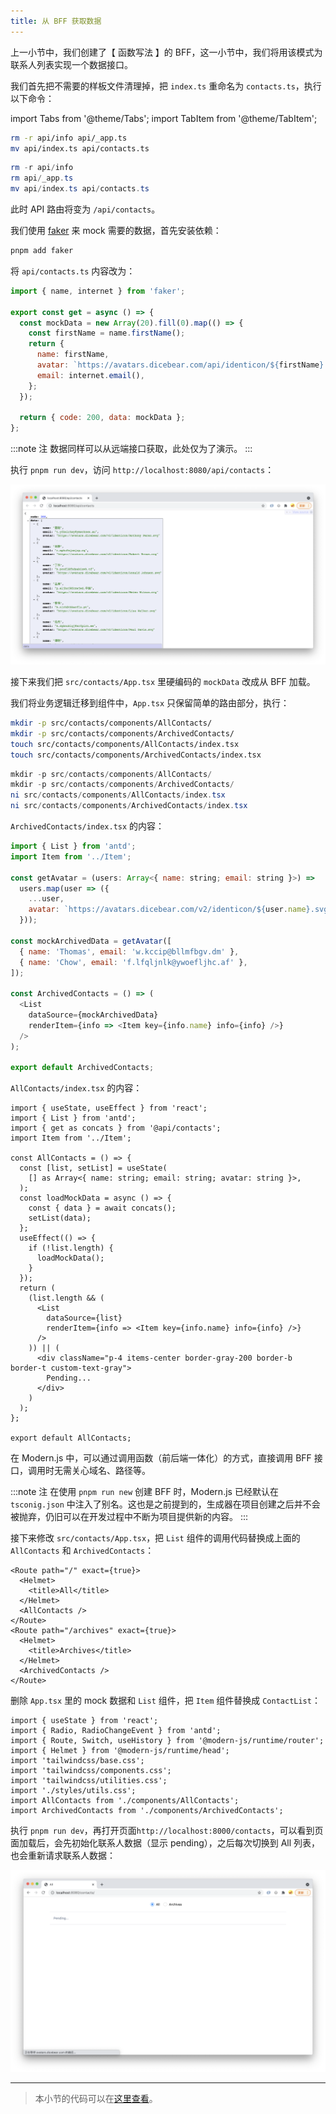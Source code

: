 ```yaml
---
title: 从 BFF 获取数据
---
```


上一小节中，我们创建了【 函数写法 】的 BFF，这一小节中，我们将用该模式为联系人列表实现一个数据接口。

我们首先把不需要的样板文件清理掉，把 `index.ts` 重命名为 `contacts.ts`，执行以下命令：

import Tabs from '@theme/Tabs';
import TabItem from '@theme/TabItem';

<Tabs>
<TabItem value="macOS" label="macOS" default>

```bash
rm -r api/info api/_app.ts
mv api/index.ts api/contacts.ts
```

</TabItem>
<TabItem value="Windows" label="Windows">

```powershell
rm -r api/info
rm api/_app.ts
mv api/index.ts api/contacts.ts
```

</TabItem>
</Tabs>


此时 API 路由将变为 `/api/contacts`。

我们使用 [faker](https://github.com/Marak/Faker.js) 来 mock 需要的数据，首先安装依赖：

```bash
pnpm add faker
```

将 `api/contacts.ts` 内容改为：

```javascript
import { name, internet } from 'faker';

export const get = async () => {
  const mockData = new Array(20).fill(0).map(() => {
    const firstName = name.firstName();
    return {
      name: firstName,
      avatar: `https://avatars.dicebear.com/api/identicon/${firstName}.svg`,
      email: internet.email(),
    };
  });

  return { code: 200, data: mockData };
};
```

:::note 注
数据同样可以从远端接口获取，此处仅为了演示。
:::

执行 `pnpm run dev`，访问 `http://localhost:8080/api/contacts`：

![browser-result](./assets/api-result.png)

接下来我们把 `src/contacts/App.tsx` 里硬编码的 `mockData` 改成从 BFF 加载。

我们将业务逻辑迁移到组件中，`App.tsx` 只保留简单的路由部分，执行：

<Tabs>
<TabItem value="macOS" label="macOS" default>

```bash
mkdir -p src/contacts/components/AllContacts/
mkdir -p src/contacts/components/ArchivedContacts/
touch src/contacts/components/AllContacts/index.tsx
touch src/contacts/components/ArchivedContacts/index.tsx
```

</TabItem>
<TabItem value="Windows" label="Windows">

```powershell
mkdir -p src/contacts/components/AllContacts/
mkdir -p src/contacts/components/ArchivedContacts/
ni src/contacts/components/AllContacts/index.tsx
ni src/contacts/components/ArchivedContacts/index.tsx
```

</TabItem>
</Tabs>

`ArchivedContacts/index.tsx` 的内容：

```javascript
import { List } from 'antd';
import Item from '../Item';

const getAvatar = (users: Array<{ name: string; email: string }>) =>
  users.map(user => ({
    ...user,
    avatar: `https://avatars.dicebear.com/v2/identicon/${user.name}.svg`,
  }));

const mockArchivedData = getAvatar([
  { name: 'Thomas', email: 'w.kccip@bllmfbgv.dm' },
  { name: 'Chow', email: 'f.lfqljnlk@ywoefljhc.af' },
]);

const ArchivedContacts = () => (
  <List
    dataSource={mockArchivedData}
    renderItem={info => <Item key={info.name} info={info} />}
  />
);

export default ArchivedContacts;
```

`AllContacts/index.tsx` 的内容：

```tsx
import { useState, useEffect } from 'react';
import { List } from 'antd';
import { get as concats } from '@api/contacts';
import Item from '../Item';

const AllContacts = () => {
  const [list, setList] = useState(
    [] as Array<{ name: string; email: string; avatar: string }>,
  );
  const loadMockData = async () => {
    const { data } = await concats();
    setList(data);
  };
  useEffect(() => {
    if (!list.length) {
      loadMockData();
    }
  });
  return (
    (list.length && (
      <List
        dataSource={list}
        renderItem={info => <Item key={info.name} info={info} />}
      />
    )) || (
      <div className="p-4 items-center border-gray-200 border-b border-t custom-text-gray">
        Pending...
      </div>
    )
  );
};

export default AllContacts;
```

在 Modern.js 中，可以通过调用函数（前后端一体化）的方式，直接调用 BFF 接口，调用时无需关心域名、路径等。

:::note 注
在使用 `pnpm run new` 创建 BFF 时，Modern.js 已经默认在 `tsconig.json` 中注入了别名。这也是之前提到的，生成器在项目创建之后并不会被抛弃，仍旧可以在开发过程中不断为项目提供新的内容。
:::

接下来修改 `src/contacts/App.tsx`，把 `List` 组件的调用代码替换成上面的 `AllContacts` 和 `ArchivedContacts`：

```tsx
<Route path="/" exact={true}>
  <Helmet>
    <title>All</title>
  </Helmet>
  <AllContacts />
</Route>
<Route path="/archives" exact={true}>
  <Helmet>
    <title>Archives</title>
  </Helmet>
  <ArchivedContacts />
</Route>
```

删除 `App.tsx` 里的 mock 数据和 `List` 组件，把 `Item` 组件替换成 `ContactList`：

```tsx
import { useState } from 'react';
import { Radio, RadioChangeEvent } from 'antd';
import { Route, Switch, useHistory } from '@modern-js/runtime/router';
import { Helmet } from '@modern-js/runtime/head';
import 'tailwindcss/base.css';
import 'tailwindcss/components.css';
import 'tailwindcss/utilities.css';
import './styles/utils.css';
import AllContacts from './components/AllContacts';
import ArchivedContacts from './components/ArchivedContacts';
```

执行 `pnpm run dev`，再打开页面`http://localhost:8000/contacts`，可以看到页面加载后，会先初始化联系人数据（显示 pending），之后每次切换到 All 列表，也会重新请求联系人数据：

![browser-result](./assets/browser-result.png)

---

> 本小节的代码可以在[这里查看](https://github.com/modern-js-dev/modern-js-examples/tree/main/tutorials/c09/hello-modern-3)。

